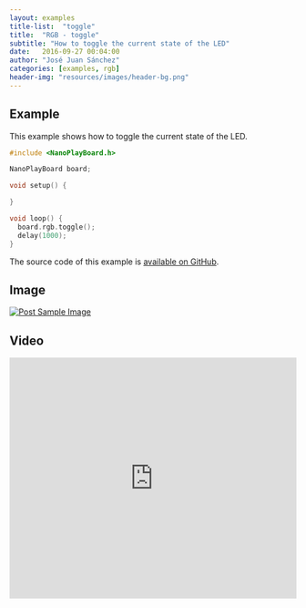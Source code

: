 ```yaml
---
layout: examples
title-list:  "toggle"
title:  "RGB - toggle"
subtitle: "How to toggle the current state of the LED"
date:   2016-09-27 00:04:00
author: "José Juan Sánchez"
categories: [examples, rgb]
header-img: "resources/images/header-bg.png"
---
```


## Example
This example shows how to toggle the current state of the LED.

```c++
#include <NanoPlayBoard.h>

NanoPlayBoard board;

void setup() {

}

void loop() {
  board.rgb.toggle();
  delay(1000);
}
```

The source code of this example is [available on GitHub][1].

## Image
<a href="#">
    <img class="img-responsive" src="{{ site.baseurl }}/resources/images/bluetooth_beach.jpg" alt="Post Sample Image">
</a>

## Video
<iframe width="100%" height="423" src="https://www.youtube.com/embed/NiuZJAB38TI" frameborder="0" allowfullscreen></iframe>

[1]: https://github.com/josejuansanchez/NanoPlayBoard-Arduino-Library/tree/master/examples